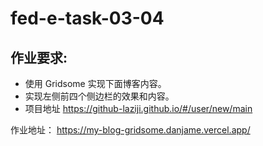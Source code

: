 # fed-e-task-03-04
## 作业要求:
- 使用 Gridsome 实现下面博客内容。
- 实现左侧前四个侧边栏的效果和内容。
- 项目地址 https://github-laziji.github.io/#/user/new/main

作业地址： https://my-blog-gridsome.danjame.vercel.app/ 